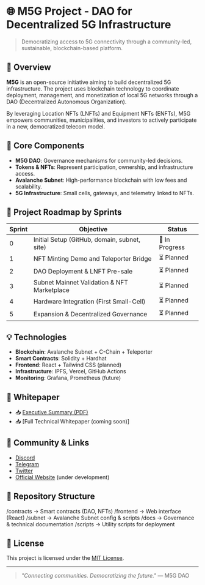 # 🌐 M5G Project - DAO for Decentralized 5G Infrastructure

> Democratizing access to 5G connectivity through a community-led, sustainable, blockchain-based platform.

## 📘 Overview

**M5G** is an open-source initiative aiming to build decentralized 5G infrastructure. The project uses blockchain technology to coordinate deployment, management, and monetization of local 5G networks through a DAO (Decentralized Autonomous Organization).

By leveraging Location NFTs (LNFTs) and Equipment NFTs (ENFTs), M5G empowers communities, municipalities, and investors to actively participate in a new, democratized telecom model.

## 🚀 Core Components

- **M5G DAO**: Governance mechanisms for community-led decisions.
- **Tokens & NFTs**: Represent participation, ownership, and infrastructure access.
- **Avalanche Subnet**: High-performance blockchain with low fees and scalability.
- **5G Infrastructure**: Small cells, gateways, and telemetry linked to NFTs.

## 🧱 Project Roadmap by Sprints

| Sprint | Objective | Status |
|--------|-----------|--------|
| 0 | Initial Setup (GitHub, domain, subnet, site) | 🔄 In Progress |
| 1 | NFT Minting Demo and Teleporter Bridge | ⏳ Planned |
| 2 | DAO Deployment & LNFT Pre-sale | ⏳ Planned |
| 3 | Subnet Mainnet Validation & NFT Marketplace | ⏳ Planned |
| 4 | Hardware Integration (First Small-Cell) | ⏳ Planned |
| 5 | Expansion & Decentralized Governance | ⏳ Planned |

## 💡 Technologies

- **Blockchain**: Avalanche Subnet + C-Chain + Teleporter
- **Smart Contracts**: Solidity + Hardhat
- **Frontend**: React + Tailwind CSS (planned)
- **Infrastructure**: IPFS, Vercel, GitHub Actions
- **Monitoring**: Grafana, Prometheus (future)

## 📄 Whitepaper

- 📥 [Executive Summary (PDF)](link)
- 📥 [Full Technical Whitepaper (coming soon)]

## 💬 Community & Links

- [Discord](https://discord.gg/m5gdao)
- [Telegram](https://t.me/m5gdao)
- [Twitter](https://twitter.com/m5gdao)
- [Official Website](https://m5g.dao) (under development)

## 📂 Repository Structure

/contracts -> Smart contracts (DAO, NFTs)
/frontend -> Web interface (React)
/subnet -> Avalanche Subnet config & scripts
/docs -> Governance & technical documentation
/scripts -> Utility scripts for deployment

## 📜 License

This project is licensed under the [MIT License](LICENSE).

---

> _"Connecting communities. Democratizing the future."_ — M5G DAO
